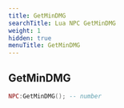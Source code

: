 ```yaml
---
title: GetMinDMG
searchTitle: Lua NPC GetMinDMG
weight: 1
hidden: true
menuTitle: GetMinDMG
---
```

## GetMinDMG
```lua
NPC:GetMinDMG(); -- number
```